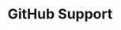 ---
layout: redirect
title: GitHub Support
description: Resolve issues with GitHub or get help with basic git issues.
categories: github_resources
redirect_to: https://github.com/contact
---